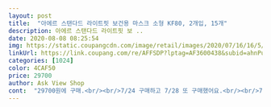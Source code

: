 ```yaml
---
layout: post 
title:  "아에르 스탠다드 라이트핏 보건용 마스크 소형 KF80, 2개입, 15개" 
description: 아에르 스탠다드 라이트핏 보 ..
date: 2020-08-08 08:25:54 
img: https://static.coupangcdn.com/image/retail/images/2020/07/16/16/5/5b2ae420-ab22-457c-9446-c68dde27e5cf.jpg 
linkUrl: https://link.coupang.com/re/AFFSDP?lptag=AF3600438&subid=ahnPublicAsk&pageKey=1831906240&itemId=3115835773&vendorItemId=71103562405&traceid=V0-113-2293ef46657f7538 
categories: [1024] 
color: 4CAF50 
price: 29700 
author: Ask View Shop 
cont:  "29700원에 구매.<br/><br/>7/24 구매하고 7/28 또 구매했어요.<br/><br/>7/29 2pm 또 뜨네요.<br/> 남동생 아이디로 또 주문합니다.<br/> 소형도 많이 사서 이제 그만 살거예요<br/>8/6 41250원으로 가격이 올랐네요.<br/> 사도 반품이고 많아서 내꺼 살 맘도 없지만 가격이 오르니 뭔가 아쉽네요.<br/><br/>8/7 가격이 다시 내려갔어요.<br/><br/>8월 너무 덥고  방학이지만<br/>8월 무사히 잘 보낼것같습니다.<br/><br/>kf 94 스탠다드 핏 아에르s는 딱 맞는편인데<br/>kf80 아에르 s도 역시 많이 크지 않고 잘맞아요.<br/><br/>m은 중학생 오빠와 제가 맞는 사이즈이더라구요.<br/><br/>☆ 7월 27일 월요일 오후 3시 8분 결재<br/>☆ 7월 28일 수요일 오후 6시 47분 도착!(지방2일소요)<br/>☆ 소형은 사긴샀는데 초4여아!<br/>☆ 아에르는 늘 별도의 10매짜리 박스는 없지만 흐물흐물한 쿠팡박스가 아닌 아에르만의 박스안에 넣어서 오니 물건이 이상이 생길 여부는 극히 드문것 같아요.<br/> 단.<br/> 2매씩 포장되어 있어 동행세일때처럼 1매 포장이 아닌건이 좀 아쉽긴 합니다.<br/><br/>☆ 예전처럼 죽어라고 마스크kf이니 장바구니새고 이제는 할필요 없는듯 합니다.<br/> 검색창에 내가 필요한 거 찜 리스트에 담아두고 알림신청하고!<br/>☆ 요즘 들어 아에르  kf94, 유색보기는 좀 힘들지만 틈틈히 kf80은 대.<br/>중.<br/>소 열심히 풀어주시네요.<br/> 사실 3시 5분에 알림이 와서 얼떨결에 구매하고 보니 중형! 일단 소형이 더 먼저인지라 소형 기다렸다가 결재하고 반품처리 안되는거보고 중형은 반품신청 했네요.<br/> 다행히 출발전이라 바로 회수처리!<br/>가로면도 얼굴전체를 덮어주고<br/>계속 실패하다가 재입고 알림 받고<br/>국대s 는 살짝 크지만 맞습니다.<br/><br/>국대마스크는 kf94인데 80이랑 비슷^^<br/>귀끈도 길어서 아이가 편하다고합니다.<br/><br/>그런다고 m을 쓰자니 너무 클텐데!<br/>그런데 유색s는 kf80 s보다 더 작구요.<br/> 유색은 사이즈 실패라 치더라도<br/>내가 필요한거만 담아두고 사는것도  좋은 소비인듯 싶어요.<br/><br/>네어도 요즘 잘 쓰고 다녔거든요.<br/><br/>더운 여름.<br/> 아이 비말마스크 구하기도 어려운데 이 제품은 라이트핏이라 자꾸 욕심이 납니다.<br/> 쿠팡에서 이 제품 두번째 구매예요.<br/> 비교적 자주 뜨는 편이고 뜨고나면 새로고침 없거나 12회만에 구매 되더라구요.<br/> 안될때도 있지만요.<br/><br/>두께감은 확실히 80이라 얇네요.<br/><br/>맞추어 주면 괜찮아요.<br/><br/>바로 들어가서 새고하다가 어렵게 구매했네요.<br/><br/>사이즈  참고해보세요.<br/><br/>스탠다드 베이직s는 현재 사이즈는 같지만 귀끈은 좀 긴가봅니다.<br/><br/>아들은 돌봄교실 가야하는상황이라 구매하고 싶었는데<br/>아이는 키 129 몸무게 29정도 됩니다.<br/><br/>알림도 예전에는 잘 안왔는데 요즘엔 핸펀으로 이메일로  재각재각 옵니다.<br/><br/>알림오면 그때가서 장바구니에 있는 상품이면 장바구니 새고!<br/>암튼 결제가  느려고 답답했지만 고맙게 성공!<br/>어젯밤 자고 있는데 아에르 재입고 알림이 왔어요.<br/> 비몽사몽 잠결에 결제를 하고보니 중형이더라구요.<br/> 그리고 바로 반품처리되었어요.<br/> 그리고나서 아에르 소형도 검색하니 떠 있어서 바로 구매했어요.<br/> 먼저 주문한 중형은 반품처리 되더니 반품처리 후 주문한 소형은 배송 왔어요.<br/> 기준이 뭔지는 잘 모르겠어요.<br/><br/>없는 상품이면 찜리스트에 가면  위에 화면처럼 활성화되어있습니다.<br/> 장바구니에 담기<br/> ->장바구니 가서 새고!<br/>에티카 s  크지도않고 딱맞고<br/>에티카 아에르 국대 두께감은 비슷해요.<br/><br/>올 한여름  아에르 마스크로 잘  지내보겠습니다.<br/><br/>요즘은 1200원대에 마스크들이 너무 많아 새고하기 힘듭니다.<br/><br/>요즘은 필요한 생필품들 품절  뜬것들 장바구니 담아두거나 찜리스트에 담아두었다가 가격이 더 저렴하게 떨어지면 구매하는것도 아주 좋더라구요.<br/><br/>재입고알림 신청하고 알림 왔을때 바로 들어오면 구매 가능할거예요.<br/> (근데 중형 알림받고 들어와서 소형구매했어요.<br/> 거의 같이 판매 열리는거 같아요.<br/>) 저는 이 제품을 그렇게 구매했어요.<br/> 새로고침에 시간 허비하지도 않았어요.<br/> 구매 원하시는분께 도움되길 바래요<br/>제가 느낀 솔직후기였네요.<br/><br/>참 고생하며 산 보람없는듯 합니다.<br/> 걍 네어나 3단 마스크 씌워야 되나봅니다.<br/>ㅠㅠ<br/>코부분이랑은 살짝 뜨는감 있엇지만 코이어<br/>쿠페이머니 환불!<br/>크다고 후기봤는데<br/>핸드폰이 구려서 한템포 늦다해야하나<br/>헐 귀끈이 땡긴다고 하네요.<br/> 스탠다드 베이직s는 잘 맞았구요.<br/><br/>헐 입모양은 스탠다드 베이직s랑은 별차이 없지만 귀끈이 짧다니!<br/>" 
---
```

